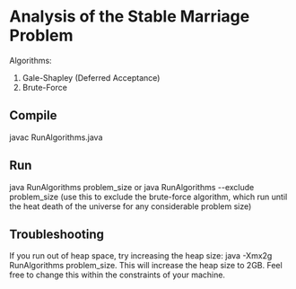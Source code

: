# Analysis of the Stable Marriage Problem

Algorithms:

1) Gale-Shapley (Deferred Acceptance)
2) Brute-Force

## Compile

javac RunAlgorithms.java

## Run

java RunAlgorithms problem_size
or
java RunAlgorithms --exclude problem_size (use this to exclude the brute-force algorithm, which run until the heat death of the universe for any considerable problem size)

## Troubleshooting

If you run out of heap space, try increasing the heap size: java -Xmx2g RunAlgorithms problem_size.
This will increase the heap size to 2GB. Feel free to change this within the constraints of your machine.
